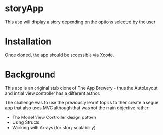 # storyApp
This app will display a story depending on the options selected by the user

# Installation
Once cloned, the app should be accessible via Xcode.

# Background
This app is an original stub clone of The App Brewery - thus the AutoLayout and initial view controller has a different author.

The challenge was to use the previously learnt topics to then create a segue app that also uses MVC although that was not the main objective rather:
- The Model View Controller design pattern
- Using Structs
- Working with Arrays (for story scalability)
